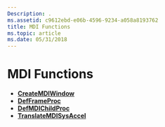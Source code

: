 ```yaml
---
Description: .
ms.assetid: c9612ebd-e06b-4596-9234-a058a8193762
title: MDI Functions
ms.topic: article
ms.date: 05/31/2018
---
```


# MDI Functions

-   [**CreateMDIWindow**](https://msdn.microsoft.com/library/ms644923(v=VS.85).aspx)
-   [**DefFrameProc**](https://msdn.microsoft.com/library/ms644924(v=VS.85).aspx)
-   [**DefMDIChildProc**](https://msdn.microsoft.com/library/ms644925(v=VS.85).aspx)
-   [**TranslateMDISysAccel**](https://msdn.microsoft.com/library/ms644926(v=VS.85).aspx)

 

 



